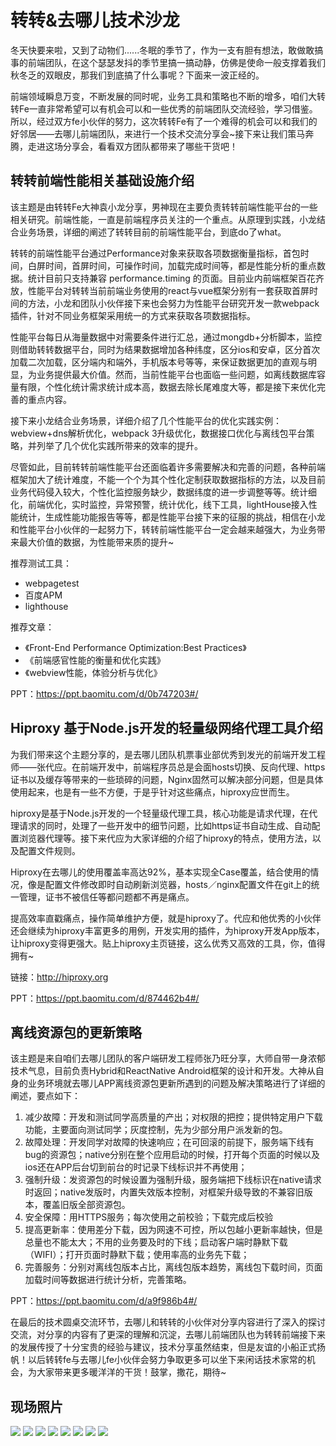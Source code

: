 # 转转&去哪儿技术沙龙

冬天快要来啦，又到了动物们......冬眠的季节了，作为一支有胆有想法，敢做敢搞事的前端团队，在这个瑟瑟发抖的季节里搞一搞动静，仿佛是使命一般支撑着我们秋冬乏的双眼皮，那我们到底搞了什么事呢？下面来一波正经的。

前端领域瞬息万变，不断发展的同时呢，业务工具和策略也不断的增多，咱们大转转Fe一直非常希望可以有机会可以和一些优秀的前端团队交流经验，学习借鉴。所以，经过双方fe小伙伴的努力，这次转转Fe有了一个难得的机会可以和我们的好邻居——去哪儿前端团队，来进行一个技术交流分享会~接下来让我们策马奔腾，走进这场分享会，看看双方团队都带来了哪些干货吧！

## 转转前端性能相关基础设施介绍

该主题是由转转Fe大神袁小龙分享，男神现在主要负责转转前端性能平台的一些相关研究。前端性能，一直是前端程序员关注的一个重点。从原理到实践，小龙结合业务场景，详细的阐述了转转目前的前端性能平台，到底do了what。

转转的前端性能平台通过Performance对象来获取各项数据衡量指标，首包时间，白屏时间，首屏时间，可操作时间，加载完成时间等，都是性能分析的重点数据。统计目前只支持兼容 performance.timing 的页面。目前业内前端框架百花齐放，性能平台对转转当前前端业务使用的react与vue框架分别有一套获取首屏时间的方法，小龙和团队小伙伴接下来也会努力为性能平台研究开发一款webpack插件，针对不同业务框架采用统一的方式来获取各项数据指标。

性能平台每日从海量数据中对需要条件进行汇总，通过mongdb+分析脚本，监控则借助转转数据平台，同时为结果数据增加各种纬度，区分ios和安卓，区分首次加载二次加载，区分端内和端外，手机版本号等等，来保证数据更加的直观与明显，为业务提供最大价值。然而，当前性能平台也面临一些问题，如离线数据库容量有限，个性化统计需求统计成本高，数据去除长尾难度大等，都是接下来优化完善的重点内容。

接下来小龙结合业务场景，详细介绍了几个性能平台的优化实践实例：webview+dns解析优化，webpack 3升级优化，数据接口优化与离线包平台策略，并列举了几个优化实践所带来的效率的提升。

尽管如此，目前转转前端性能平台还面临着许多需要解决和完善的问题，各种前端框架加大了统计难度，不能一个个为其个性化定制获取数据指标的方法，以及目前业务代码侵入较大，个性化监控服务缺少，数据纬度的进一步调整等等。统计细化，前端优化，实时监控，异常预警，统计优化，线下工具，lightHouse接入性能统计，生成性能功能报告等等，都是性能平台接下来的征服的挑战，相信在小龙和性能平台小伙伴的一起努力下，转转前端性能平台一定会越来越强大，为业务带来最大价值的数据，为性能带来质的提升~

推荐测试工具：

  - webpagetest
  - 百度APM
  - lighthouse
  
推荐文章：

  - 《Front-End Performance Optimization:Best Practices》
  - 《前端感官性能的衡量和优化实践》
  - 《webview性能，体验分析与优化》
  
PPT：https://ppt.baomitu.com/d/0b747203#/
  
## Hiproxy 基于Node.js开发的轻量级网络代理工具介绍

为我们带来这个主题分享的，是去哪儿团队机票事业部优秀到发光的前端开发工程师——张代应。在前端开发中，前端程序员总是会面hosts切换、反向代理、https证书以及缓存等带来的一些琐碎的问题，Nginx固然可以解决部分问题，但是具体使用起来，也是有一些不方便，于是乎针对这些痛点，hiproxy应世而生。  

hiproxy是基于Node.js开发的一个轻量级代理工具，核心功能是请求代理，在代理请求的同时，处理了一些开发中的细节问题，比如https证书自动生成、自动配置浏览器代理等。接下来代应为大家详细的介绍了hiproxy的特点，使用方法，以及配置文件规则。

Hiproxy在去哪儿的使用覆盖率高达92%，基本实现全Case覆盖，结合使用的情况，像是配置文件修改即时自动刷新浏览器，hosts／nginx配置文件在git上的统一管理，证书不被信任等都问题都不再是痛点。

提高效率直戳痛点，操作简单维护方便，就是hiproxy了。代应和他优秀的小伙伴还会继续为hiproxy丰富更多的用例，开发实用的插件，为hiproxy开发App版本，让hiproxy变得更强大。贴上hiproxy主页链接，这么优秀又高效的工具，你，值得拥有~

链接：http://hiproxy.org

PPT：https://ppt.baomitu.com/d/874462b4#/

## 离线资源包的更新策略

该主题是来自咱们去哪儿团队的客户端研发工程师张乃旺分享，大师自带一身浓郁技术气息，目前负责Hybrid和ReactNative Android框架的设计和开发。大神从自身的业务环境就去哪儿APP离线资源包更新所遇到的问题及解决策略进行了详细的阐述，要点如下：

1. 减少故障：开发和测试同学高质量的产出；对权限的把控；提供特定用户下载功能，主要面向测试同学；灰度控制，先为少部分用户派发新的包。
2. 故障处理：开发同学对故障的快速响应；在可回滚的前提下，服务端下线有bug的资源包；native分别在整个应用启动的时候，打开每个页面的时候以及ios还在APP后台切到前台的时记录下线标识并不再使用；
3. 强制升级：发资源包的时候设置为强制升级，服务端把下线标识在native请求时返回；native发版时，内置失效版本控制，对框架升级导致的不兼容旧版本，覆盖旧版全部资源包。
4. 安全保障：用HTTPS服务；每次使用之前校验；下载完成后校验
5. 提高更新率：使用差分下载，因为网速不可控，所以包越小更新率越快，但是总量也不能太大；不用的业务要及时的下线；启动客户端时静默下载（WIFI）；打开页面时静默下载；使用率高的业务先下载；
6. 完善服务：分别对离线包版本占比，离线包版本趋势，离线包下载时间，页面加载时间等数据进行统计分析，完善策略。

PPT：https://ppt.baomitu.com/d/a9f986b4#/

在最后的技术圆桌交流环节，去哪儿和转转的小伙伴对分享内容进行了深入的探讨交流，对分享的内容有了更深的理解和沉淀，去哪儿前端团队也为转转前端接下来的发展传授了十分宝贵的经验与建议，技术分享虽然结束，但是友谊的小船正式扬帆！以后转转fe与去哪儿fe小伙伴会努力争取更多可以坐下来闲话技术家常的机会，为大家带来更多暖洋洋的干货！鼓掌，撒花，期待~

## 现场照片

![](1.jpg)
![](2.jpg)
![](3.jpg)
![](4.jpg)
![](5.jpg)
![](6.jpg)
![](7.jpg)
![](8.jpg)




